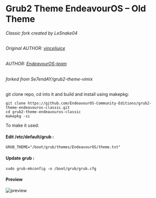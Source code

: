 # Grub2 Theme EndeavourOS – Old Theme

###### Classic fork created by LeSnake04
###### Original AUTHOR: [vinceliuice](http://gnome-look.org/content/show.php/Grub-themes-vimix?content=169954)
###### AUTHOR: [EndeavourOS-team](https://github.com/endeavouros-team)
###### forked from Se7endAY/grub2-theme-vimix
git clone repo, cd into it and build and install using makepkg:
```
git clone https://github.com/EndeavourOS-Community-Editions/grub2-theme-endeavouros-classic.git
cd grub2-theme-endeavouros-classic
makepkg -si
```
To make it used:
#### Edit /etc/default/grub :
```shell
GRUB_THEME="/boot/grub/themes/EndeavourOS/theme.txt"
```

#### Update grub :
```shell
sudo grub-mkconfig -o /boot/grub/grub.cfg
```
#### Preview
![preview](https://raw.githubusercontent.com/lesnake04/grub2-theme-endeavouros/master/preview.png "preview")
